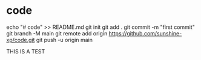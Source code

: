 # code
echo "# code" >> README.md
git init
git add .
git commit -m "first commit"
git branch -M main
git remote add origin https://github.com/sunshine-xp/code.git
git push -u origin main

THIS IS A TEST

